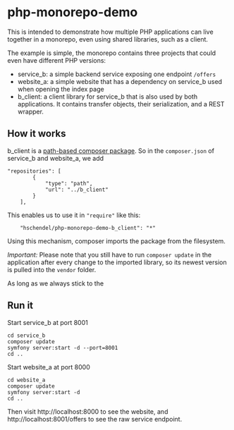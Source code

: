 # php-monorepo-demo

This is intended to demonstrate how multiple PHP applications can live together in a monorepo,
even using shared libraries, such as a client.

The example is simple, the monorepo contains three projects that could even have different PHP versions:

- service_b: a simple backend service exposing one endpoint `/offers`
- website_a: a simple website that has a dependency on service_b used when opening the index page
- b_client: a client library for service_b that is also used by both applications. It contains transfer objects, their serialization, and a REST wrapper.

## How it works

b_client is a [path-based composer package](https://getcomposer.org/doc/05-repositories.md#path).
So in the `composer.json` of service_b and website_a, we add

```
"repositories": [
        {
            "type": "path",
            "url": "../b_client"
        }
    ],
```

This enables us to use it in `"require"` like this:

```
	"hschendel/php-monorepo-demo-b_client": "*"

```

Using this mechanism, composer imports the package from the filesystem.

*Important:* Please note that you still have to run `composer update` in the application after every change to
the imported library, so its newest version is pulled into the `vendor` folder.

As long as we always stick to the 

## Run it

Start service_b at port 8001

```
cd service_b
composer update
symfony server:start -d --port=8001
cd ..
```

Start website_a at port 8000

```
cd website_a
composer update
symfony server:start -d
cd ..
```

Then visit http://localhost:8000 to see the website,
and http://localhost:8001/offers to see the raw service endpoint.